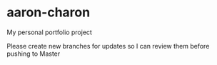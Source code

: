 # aaron-charon
My personal portfolio project

Please create new branches for updates so I can review them before pushing to Master
